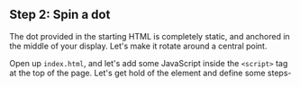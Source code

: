 ## Step 2: Spin a dot

The dot provided in the starting HTML is completely static, and anchored in the middle of your display. Let's make it rotate around a central point.

Open up `index.html`, and let's add some JavaScript inside the `<script>` tag at the top of the page. Let's get hold of the element and define some steps-
  
```js



```